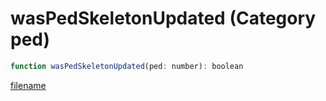 # wasPedSkeletonUpdated (Category ped)

```js
function wasPedSkeletonUpdated(ped: number): boolean
```

[filename](wasPedSkeletonUpdated_m.md ':include')